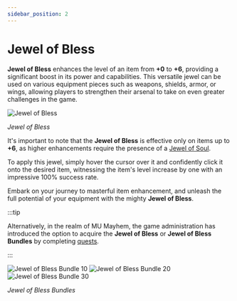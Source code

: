```yaml
---
sidebar_position: 2
---
```


# Jewel of Bless

**Jewel of Bless** enhances the level of an item from **+0** to **+6**, providing a significant boost in its power and capabilities. This versatile jewel can be used on various equipment pieces such as weapons, shields, armor, or wings, allowing players to strengthen their arsenal to take on even greater challenges in the game.

![Jewel of Bless](/img/items/jewels/bless.png)

_Jewel of Bless_

It's important to note that the **Jewel of Bless** is effective only on items up to **+6**, as higher enhancements require the presence of a [Jewel of Soul](/items/jewels/regular-jewels/jewel-of-soul).

To apply this jewel, simply hover the cursor over it and confidently click it onto the desired item, witnessing the item's level increase by one with an impressive 100% success rate.

Embark on your journey to masterful item enhancement, and unleash the full potential of your equipment with the mighty **Jewel of Bless**.

:::tip

Alternatively, in the realm of MU Mayhem, the game administration has introduced the option to acquire the **Jewel of Bless** or **Jewel of Bless Bundles** by completing [quests](/gameplay-systems/quest-system).

:::

![Jewel of Bless Bundle 10](/img/items/jewels/bless-10.png) ![Jewel of Bless Bundle 20](/img/items/jewels/bless-20.png) ![Jewel of Bless Bundle 30](/img/items/jewels/bless-30.png)

_Jewel of Bless Bundles_

